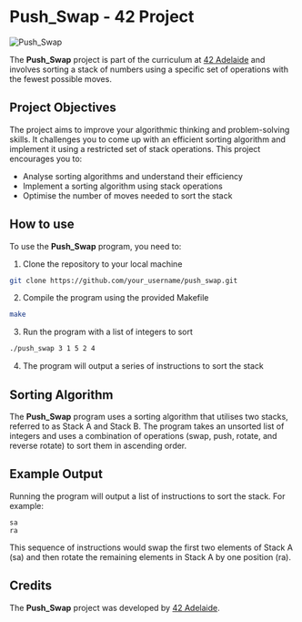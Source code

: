 # Push_Swap - 42 Project

![Push_Swap](https://img.shields.io/badge/Push_Swap-42-success)

The **Push_Swap** project is part of the curriculum at [42 Adelaide](https://www.42adelaide.com/) and involves sorting a stack of numbers using a specific set of operations with the fewest possible moves.

## Project Objectives

The project aims to improve your algorithmic thinking and problem-solving skills. It challenges you to come up with an efficient sorting algorithm and implement it using a restricted set of stack operations. This project encourages you to:

- Analyse sorting algorithms and understand their efficiency
- Implement a sorting algorithm using stack operations
- Optimise the number of moves needed to sort the stack

## How to use

To use the **Push_Swap** program, you need to:
1. Clone the repository to your local machine
```bash
git clone https://github.com/your_username/push_swap.git
```

2. Compile the program using the provided Makefile
```bash
make
```

3. Run the program with a list of integers to sort
```bash
./push_swap 3 1 5 2 4
```

4. The program will output a series of instructions to sort the stack

## Sorting Algorithm

The **Push_Swap** program uses a sorting algorithm that utilises two stacks, referred to as Stack A and Stack B. The program takes an unsorted list of integers and uses a combination of operations (swap, push, rotate, and reverse rotate) to sort them in ascending order.

## Example Output

Running the program will output a list of instructions to sort the stack. For example:
```
sa
ra
```

This sequence of instructions would swap the first two elements of Stack A (sa) and then rotate the remaining elements in Stack A by one position (ra).

## Credits

The **Push_Swap** project was developed by [42 Adelaide](https://www.42adel.org.au).
